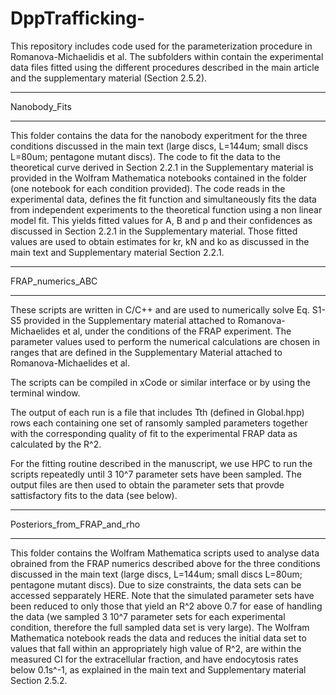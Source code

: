 # DppTrafficking-
This repository includes code used for the parameterization procedure in Romanova-Michaelidis et al. The subfolders within contain the experimental data files fitted using the different procedures described in the main article and the supplementary material (Section 2.5.2).

*************
Nanobody_Fits
*************
This folder contains the data for the nanobody experitment for the three conditions discussed in the main text (large discs, L=144um; small discs L=80um; pentagone mutant discs). The code to fit the data to the theoretical curve derived in Section 2.2.1 in the Supplementary material is provided in the Wolfram Mathematica notebooks contained in the folder (one notebook for each condition provided). The code reads in the experimental data, defines the fit function and simultaneously fits the data from independent experiments to the theoretical function using a non linear model fit. This yields fitted values for A, B and p and their confidences as discussed in Section 2.2.1 in the Supplementary material. Those fitted values are used to obtain estimates for kr, kN and ko as discussed in the main text and Supplementary material Section 2.2.1.

*****************
FRAP_numerics_ABC
*****************
These scripts are written in C/C++ and are used to numerically solve Eq. S1-S5 provided in the Supplementary material attached to Romanova-Michaelides et al, under the conditions of the FRAP experiment. The parameter values used to perform the numerical calculations are chosen in ranges that are defined in the Supplementary Material attached to Romanova-Michaelides et al.

The scripts can be compiled in xCode or similar interface or by using the terminal window.

The output of each run is a file that includes Tth (defined in Global.hpp) rows each containing one set of ransomly sampled parameters together with the corresponding quality of fit to the experimental FRAP data as calculated by the R^2.  

For the fitting routine described in the manuscript, we use HPC to run the scripts repeatedly until 3 10^7 parameter sets have been sampled. The output files are then used to obtain the parameter sets that provde sattisfactory fits to the data (see below).


****************************
Posteriors_from_FRAP_and_rho
****************************
This folder contains the Wolfram Mathematica scripts used to analyse data obrained from the FRAP numerics described above for the three conditions discussed in the main text (large discs, L=144um; small discs L=80um; pentagone mutant discs). Due to size constraints, the data sets can be accessed sepparately HERE. Note that the simulated parameter sets have been reduced to only those that yield an R^2 above 0.7 for ease of handling the data (we sampled 3 10^7 parameter sets for each experimental condition, therefore the full sampled data set is very large). The Wolfram Mathematica notebook reads the data and reduces the initial data set to values that fall within an appropriately high value of R^2, are within the measured CI for the extracellular fraction, and have endocytosis rates below 0.1s^-1, as explained in the main text and Supplementary material Section 2.5.2.    

